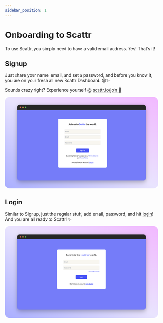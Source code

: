 ```yaml
---
sidebar_position: 1
---
```


# Onboarding to Scattr
    
To use Scattr, you simply need to have a valid email address. Yes! That's it!


## Signup

Just share your name, email, and set a password, and before you know it, you are on your fresh all new Scattr Dashboard. 😎✨

Sounds crazy right? 
Experience yourself @ [scattr.io/join 🔗](https://scattr.io/join)

![signup_frame.png](img/signup_frame.png)


## Login

Similar to Signup, just the regular stuff, add email, password, and hit [login](https://www.scattr.io/login)!
And you are all ready to Scattr! ✨

![login_frame.png](img/login_frame.png)
